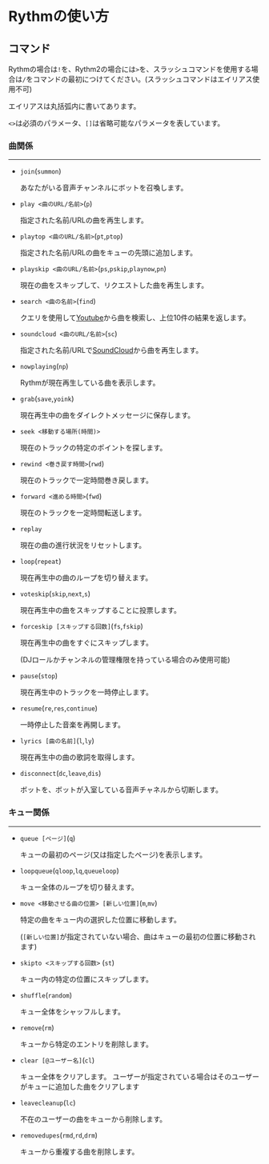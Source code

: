 # Rythmの使い方

## コマンド

Rythmの場合は`!`を、Rythm2の場合には`>`を、スラッシュコマンドを使用する場合は`/`をコマンドの最初につけてください。(スラッシュコマンドはエイリアス使用不可)

エイリアスは丸括弧内に書いてあります。

`<>`は必須のパラメータ、`[]`は省略可能なパラメータを表しています。

### 曲関係

***

- `join`(`summon`)

  あなたがいる音声チャンネルにボットを召喚します。

- `play <曲のURL/名前>`(`p`)

  指定された名前/URLの曲を再生します。

- `playtop <曲のURL/名前>`(`pt`,`ptop`)

  指定された名前/URLの曲をキューの先頭に追加します。

- `playskip <曲のURL/名前>`(`ps`,`pskip`,`playnow`,`pn`)

  現在の曲をスキップして、リクエストした曲を再生します。

- `search <曲の名前>`(`find`)
  
  クエリを使用して[Youtube](www.youtube.com)から曲を検索し、上位10件の結果を返します。

- `soundcloud <曲のURL/名前>`(`sc`)
  
  指定された名前/URLで[SoundCloud](https://m.soundcloud.com/)から曲を再生します。

- `nowplaying`(`np`)
  
  Rythmが現在再生している曲を表示します。

- `grab`(`save`,`yoink`)

  現在再生中の曲をダイレクトメッセージに保存します。

- `seek <移動する場所(時間)>`

  現在のトラックの特定のポイントを探します。

- `rewind <巻き戻す時間>`(`rwd`)

  現在のトラックで一定時間巻き戻します。

- `forward <進める時間>`(`fwd`)

  現在のトラックを一定時間転送します。

- `replay`

  現在の曲の進行状況をリセットします。

- `loop`(`repeat`)

  現在再生中の曲のループを切り替えます。

- `voteskip`(`skip`,`next`,`s`)

  現在再生中の曲をスキップすることに投票します。

- `forceskip [スキップする回数]`(`fs`,`fskip`)

  現在再生中の曲をすぐにスキップします。

  (DJロールかチャンネルの管理権限を持っている場合のみ使用可能)

- `pause`(`stop`)

  現在再生中のトラックを一時停止します。

- `resume`(`re`,`res`,`continue`)

  一時停止した音楽を再開します。

- `lyrics [曲の名前]`(`l`,`ly`)

  現在再生中の曲の歌詞を取得します。

- `disconnect`(`dc`,`leave`,`dis`)

  ボットを、ボットが入室している音声チャネルから切断します。

### キュー関係

***

- `queue [ページ]`(`q`)

  キューの最初のページ(又は指定したページ)を表示します。

- `loopqueue`(`qloop`,`lq`,`queueloop`)

  キュー全体のループを切り替えます。

- `move <移動させる曲の位置> [新しい位置]`(`m`,`mv`)

  特定の曲をキュー内の選択した位置に移動します。

  (`[新しい位置]`が指定されていない場合、曲はキューの最初の位置に移動されます)

- `skipto <スキップする回数>` (`st`)

  キュー内の特定の位置にスキップします。

- `shuffle`(`random`)

  キュー全体をシャッフルします。

- `remove`(`rm`)

  キューから特定のエントリを削除します。

- `clear [@ユーザー名]`(`cl`)

  キュー全体をクリアします。
  ユーザーが指定されている場合はそのユーザーがキューに追加した曲をクリアします

- `leavecleanup`(`lc`)

  不在のユーザーの曲をキューから削除します。

- `removedupes`(`rmd`,`rd`,`drm`)

  キューから重複する曲を削除します。